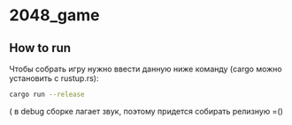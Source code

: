 # 2048_game

## How to run

Чтобы собрать игру нужно ввести данную ниже команду (cargo можно установить с rustup.rs):

```bash
cargo run --release
```
( в debug сборке лагает звук, поэтому придется собирать релизную =()

